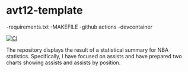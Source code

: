 # avt12-template

-requirements.txt
-MAKEFILE
-github actions
-devcontainer


[![CI](https://github.com/atreyat12/avt12-Week2Pandas/actions/workflows/hello.yml/badge.svg)](https://github.com/atreyat12/avt12-Week2Pandas/actions/workflows/hello.yml)

The repository displays the result of a statistical summary for NBA statistics. Specifically, I have focused on assists and have prepared two charts showing assists and assists by position.


